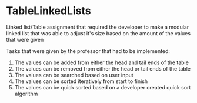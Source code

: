 # TableLinkedLists
Linked list/Table assignment that required the developer to make a modular linked list that was able to adjust it's size based on the amount of the values that were given

Tasks that were given by the professor that had to be implemented: 
1. The values can be added from either the head and tail ends of the table
2. The values can be removed from either the head or tail ends of the table
3. The values can be searched based on user input 
4. The values can be sorted iteratively from start to finish
5. The values can be quick sorted based on a developer created quick sort algorithm
